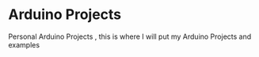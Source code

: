 # Arduino Projects
Personal Arduino Projects , this is where I will put my Arduino Projects and examples
